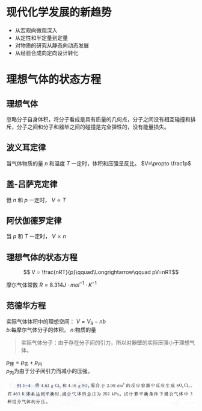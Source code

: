 # 现代化学发展的新趋势
* 从宏观向微观深入
* 从定性和半定量到定量
* 对物质的研究从静态向动态发展
* 从经验合成向定向设计转化

# 理想气体的状态方程
## 理想气体
忽略分子自身体积，将分子看成是具有质量的几何点，分子之间没有相互碰撞和排斥，分子之间和分子和器毕之间的碰撞是完全弹性的，没有能量损失。
## 波义耳定律
当气体物质的量 $n$ 和温度 $T$ 一定时，体积和压强呈反比。 $V=\propto \frac1p$
## 盖-吕萨克定律
但 $n$ 和 $p$ 一定时， $V\propto T$
## 阿伏伽德罗定律
当 $p$ 和 $T$ 一定时， $V\propto n$
## 理想气体的状态方程
$$ V = \frac{nRT}{p}\qquad\Longrightarrow\qquad pV=nRT$$

摩尔气体常数 $R=8.314J\cdot mol^{-1}\cdot K^{-1}$
## 范德华方程
实际气体体积中的理想空间： $V=V_R-nb$  
$b$:每摩尔气体分子的体积。 $n$:物质的量
> 实际气体分子：由于存在分子间的引力，所以对器壁的实际压强小于理想气体。

$p_{\text{理}}=p_{\text{实}}+p_{\text{内}}$  
$p_{\text{内}}$为由于分子间引力而减小的压强。

![例题](pictures/a.png)

